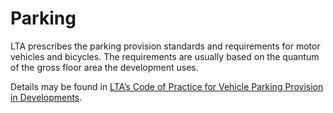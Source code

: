 # Parking

LTA prescribes the parking provision standards and requirements for motor vehicles and bicycles. The requirements are usually based on the quantum of the gross floor area the development uses.

Details may be found in [LTA’s Code of Practice for Vehicle Parking Provision in Developments](https://www.lta.gov.sg/content/ltagov/en/industry_innovations/industry_matters/development_construction_resources/vehicle_parking/requirements_for_vehicle_parking_proposals.html).
